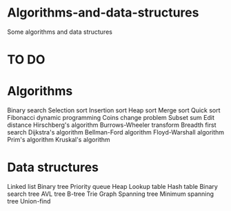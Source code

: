 # Algorithms-and-data-structures
Some algorithms and data structures

# TO DO
# Algorithms
Binary search
Selection sort
Insertion sort
Heap sort
Merge sort
Quick sort
Fibonacci dynamic programming
Coins change problem
Subset sum
Edit distance
Hirschberg's algorithm
Burrows-Wheeler transform
Breadth first search
Dijkstra's algorithm
Bellman-Ford algorithm
Floyd-Warshall algorithm
Prim's algorithm
Kruskal's algorithm

# Data structures
Linked list
Binary tree
Priority queue
Heap
Lookup table
Hash table
Binary search tree
AVL tree
B-tree
Trie
Graph
Spanning tree
Minimum spanning tree
Union-find
